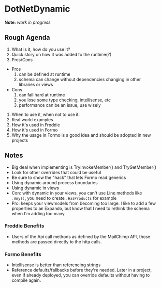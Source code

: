 # DotNetDynamic

**Note:** _work in progress_

## Rough Agenda

1. What is it, how do you use it?
1. Quick story on how it was added to the runtime(?)
1. Pros/Cons
  * Pros
      1. can be defined at runtime
      1. schema can change without dependencies changing in other libraries or views
  * Cons
      1. can fail hard at runtime
      1. you lose some type checking, intellisense, etc
      1. performance can be an issue, use wisely
1. When to use it, when not to use it.
1. Real world examples
1. How it's used in Freddie
1. How it's used in Formo
1. Why the usage in Formo is a good idea and should be adopted in new projects

## Notes

* Big deal when implementing is TryInvokeMember() and TryGetMember()
 * Look for other overrides that could be useful
* Be sure to show the "hack" that lets Formo read generics
* Using dynamic around process boundaries
* Using dynamic in views
 * Con: with dynamic in your views, you can't use Linq methods like `.Any()`, you need to create `.HasProducts` for example
 * Pro: keeps your viewmodels from becoming too large. I like to add a few properties to an Expando, but know that I need to rethink the schema when I'm adding too many

### Freddie Benefits

* Users of the Api call methods as defined by the MailChimp API, those methods are passed directly to the http calls.

### Formo Benefits

* Intellisense is better than referencing strings
* Reference defaults/fallbacks before they're needed. Later in a project, even if already deployed, you can override defaults without having to compile again.
